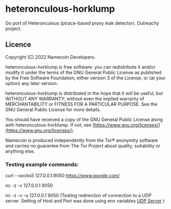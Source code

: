 # heteronculous-horklump
Go port of Heteronculous (ptrace-based proxy leak detector). Outreachy project.

## Licence

Copyright (C) 2022 Namecoin Developers.

heteronculous-horklump is free software: you can redistribute it and/or modify
it under the terms of the GNU General Public License as published by
the Free Software Foundation, either version 3 of the License, or
(at your option) any later version.

heteronculous-horklump is distributed in the hope that it will be useful,
but WITHOUT ANY WARRANTY; without even the implied warranty of
MERCHANTABILITY or FITNESS FOR A PARTICULAR PURPOSE.  See the
GNU General Public License for more details.

You should have received a copy of the GNU General Public License
along with heteronculous-horklump.  If not, see [https://www.gnu.org/licenses/](https://www.gnu.org/licenses/).

Namecoin is produced independently from the Tor® anonymity software and carries no guarantee from The Tor Project about quality, suitability or anything else.

### Testing example commands: 

  curl --socks5 127.0.0.1:9050 https://www.google.com/
  
  nc -z -v 127.0.0.1 9050
  
  nc -z -v -u 127.0.0.1 9050 (Testing redirection of connection to a UDP server. Setting of Host and Port was done using env variables [UDP Server](https://github.com/robertmin1/UDP-Server) )

